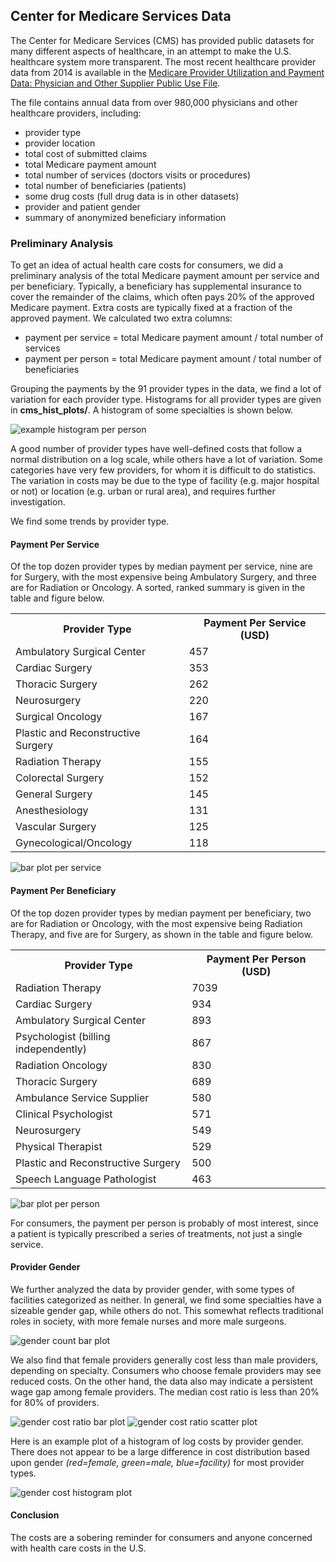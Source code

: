 ## Center for Medicare Services Data

The Center for Medicare Services (CMS) has provided public datasets for many different aspects of healthcare, in an attempt to make the U.S. healthcare system more transparent.  The most recent healthcare provider data from 2014 is available in the [Medicare Provider Utilization and Payment Data: Physician and Other Supplier Public Use File](https://www.cms.gov/Research-Statistics-Data-and-Systems/Statistics-Trends-and-Reports/Medicare-Provider-Charge-Data/Physician-and-Other-Supplier2014.html).  

The file contains annual data from over 980,000 physicians and other healthcare providers, including: 
+ provider type
+ provider location
+ total cost of submitted claims
+ total Medicare payment amount 
+ total number of services (doctors visits or procedures)
+ total number of beneficiaries (patients)
+ some drug costs (full drug data is in other datasets)
+ provider and patient gender
+ summary of anonymized beneficiary information

### Preliminary Analysis
To get an idea of actual health care costs for consumers, we did a preliminary analysis of the total Medicare payment amount per service and per beneficiary.  Typically, a beneficiary has supplemental insurance to cover the remainder of the claims, which often pays 20% of the approved Medicare payment.  Extra costs are typically fixed at a fraction of the approved payment.  We calculated two extra columns:
+ payment per service = total Medicare payment amount / total number of services
+ payment per person = total Medicare payment amount / total number of beneficiaries

Grouping the payments by the 91 provider types in the data, we find a lot of variation for each provider type.  Histograms for all provider types are given in __cms_hist_plots/__.  A histogram of some specialties is shown below.  

<img src="https://github.com/bfetler/cms_medicare/blob/master/cms_hist_plots/hist_pay_per_person_group7.png" alt="example histogram per person" />

A good number of provider types have well-defined costs that follow a normal distribution on a log scale, while others have a lot of variation.  Some categories have very few providers, for whom it is difficult to do statistics.  The variation in costs may be due to the type of facility (e.g. major hospital or not) or location (e.g. urban or rural area), and requires further investigation.  

We find some trends by provider type.

#### Payment Per Service
Of the top dozen provider types by median payment per service, nine are for Surgery, with the most expensive being Ambulatory Surgery, and three are for Radiation or Oncology.  A sorted, ranked summary is given in the table and figure below.  

<table>
<th>Provider Type</th><th>Payment Per Service (USD)</th>
<tr><td>Ambulatory Surgical Center</td><td>457</td></tr>
<tr><td>Cardiac Surgery</td><td>353</td></tr>
<tr><td>Thoracic Surgery</td><td>262</td></tr>
<tr><td>Neurosurgery</td><td>220</td></tr>
<tr><td>Surgical Oncology</td><td>167</td></tr>
<tr><td>Plastic and Reconstructive Surgery</td><td>164</td></tr>
<tr><td>Radiation Therapy</td><td>155</td></tr>
<tr><td>Colorectal Surgery</td><td>152</td></tr>
<tr><td>General Surgery</td><td>145</td></tr>
<tr><td>Anesthesiology</td><td>131</td></tr>
<tr><td>Vascular Surgery</td><td>125</td></tr>
<tr><td>Gynecological/Oncology</td><td>118</td></tr>
</table>

<img src="https://github.com/bfetler/cms_medicare/blob/master/cms_cost_plots/bar_pay_per_service.png" alt="bar plot per service" />

#### Payment Per Beneficiary
Of the top dozen provider types by median payment per beneficiary, two are for Radiation or Oncology, with the most expensive being Radiation Therapy, and five are for Surgery, as shown in the table and figure below.  

<table>
<th>Provider Type</th><th>Payment Per Person (USD)</th>
<tr><td>Radiation Therapy</td><td>7039</td></tr>
<tr><td>Cardiac Surgery</td><td>934</td></tr>
<tr><td>Ambulatory Surgical Center</td><td>893</td></tr>
<tr><td>Psychologist (billing independently)</td><td>867</td></tr>
<tr><td>Radiation Oncology</td><td>830</td></tr>
<tr><td>Thoracic Surgery</td><td>689</td></tr>
<tr><td>Ambulance Service Supplier</td><td>580</td></tr>
<tr><td>Clinical Psychologist</td><td>571</td></tr>
<tr><td>Neurosurgery</td><td>549</td></tr>
<tr><td>Physical Therapist</td><td>529</td></tr>
<tr><td>Plastic and Reconstructive Surgery</td><td>500</td></tr>
<tr><td>Speech Language Pathologist</td><td>463</td></tr>
</table>

<img src="https://github.com/bfetler/cms_medicare/blob/master/cms_cost_plots/bar_pay_per_person.png" alt="bar plot per person" />

For consumers, the payment per person is probably of most interest, since a patient is typically prescribed a series of treatments, not just a single service.

#### Provider Gender

We further analyzed the data by provider gender, with some types of facilities categorized as neither.  In general, we find some specialties have a sizeable gender gap, while others do not.  This somewhat reflects traditional roles in society, with more female nurses and more male surgeons.  

<img src="https://github.com/bfetler/cms_medicare/blob/master/cms_gender_plots/bar_count_fraction.png" alt="gender count bar plot" />

We also find that female providers generally cost less than male providers, depending on specialty.  Consumers who choose female providers may see reduced costs.  On the other hand, the data also may indicate a persistent wage gap among female providers.  The median cost ratio is less than 20% for 80% of providers.  

<img src="https://github.com/bfetler/cms_medicare/blob/master/cms_gender_plots/bar_cost_ratio.png" alt="gender cost ratio bar plot" />

<img src="https://github.com/bfetler/cms_medicare/blob/master/cms_gender_plots/scatter_cost_ratio_by_fraction.png" alt="gender cost ratio scatter plot" />

Here is an example plot of a histogram of log costs by provider gender.  There does not appear to be a large difference in cost distribution based upon gender *(red=female, green=male, blue=facility)* for most provider types.

<img src="https://github.com/bfetler/cms_medicare/blob/master/cms_hist_gender_plots/hist_gender_pay_per_person_group7.png" alt="gender cost histogram plot" />

#### Conclusion

The costs are a sobering reminder for consumers and anyone concerned with health care costs in the U.S.
